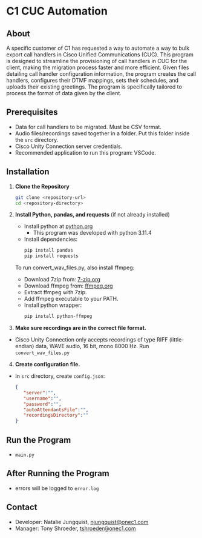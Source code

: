 # C1 CUC Automation 

## About

A specific customer of C1 has requested a way to automate a way to bulk export call handlers in Cisco Unified Communications (CUC). This program is designed to streamline the provisioning of call handlers in CUC for the client, making the migration process faster and more efficient. Given files detailing call handler configuration information, the program creates the call handlers, configures their DTMF mappings, sets their schedules, and uploads their existing greetings. The program is specifically tailored to process the format of data given by the client. 

## Prerequisites

* Data for call handlers to be migrated. Must be CSV format.
* Audio files/recordings saved together in a folder. Put this folder inside the `src` directory. 
* Cisco Unity Connection server credentials.
* Recommended application to run this program: VSCode.

## Installation

1. **Clone the Repository**
   ```bash
   git clone <repository-url>
   cd <repository-directory>
   ```

2. **Install Python, pandas, and requests** (if not already installed)
   - Install python at [python.org](https://www.python.org/downloads/)
        - This program was developed with python 3.11.4
   - Install dependencies:
     ```bash
     pip install pandas
     pip install requests
     ```
   To run convert_wav_files.py, also install ffmpeg:
   - Download 7zip from: [7-zip.org](https://www.7-zip.org/download.html)
   - Download ffmpeg from: [ffmpeg.org](https://www.ffmpeg.org/download.html)
   - Extract ffmpeg with 7zip.
   - Add ffmpeg executable to your PATH.
   - Install python wrapper:
      ```bash
      pip install python-ffmpeg
      ```
3. **Make sure recordings are in the correct file format.**
- Cisco Unity Connection only accepts recordings of type RIFF (little-endian) data, WAVE audio, 16 bit, mono 8000 Hz. Run `convert_wav_files.py` 
4. **Create configuration file.**
- In `src` directory, create `config.json`:
   ```json
   {
      "server":"",
      "username":"",
      "password":"",
      "autoAttendantsFile":"",
      "recordingsDirectory":""
   }
   ```
## Run the Program
- `main.py`
## After Running the Program
- errors will be logged to `error.log`


## Contact 
- Developer: Natalie Jungquist, njungquist@onec1.com
- Manager: Tony Shroeder, tshroeder@onec1.com